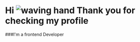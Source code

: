 # Hi ![waving hand](https://im7.ezgif.com/tmp/ezgif-7-b3e87ba5c50a.gif) Thank you for checking my profile
###I'm a frontend Developer
